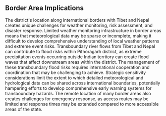 ## Border Area Implications

The district's location along international borders with Tibet and Nepal creates unique challenges for weather monitoring, risk assessment, and disaster response. Limited weather monitoring infrastructure in border areas means that meteorological data may be sparse or incomplete, making it difficult to develop comprehensive understanding of local weather patterns and extreme event risks.
Transboundary river flows from Tibet and Nepal can contribute to flood risks within Pithoragarh district, as extreme precipitation events occurring outside Indian territory can create flood waves that affect downstream areas within the district. The management of these transboundary flood risks requires international cooperation and coordination that may be challenging to achieve.
Strategic sensitivity considerations limit the extent to which detailed meteorological and hydrological data can be shared across international boundaries, potentially hampering efforts to develop comprehensive early warning systems for transboundary hazards. The remote location of many border areas also creates challenges for emergency response, as access routes may be limited and response times may be extended compared to more accessible areas of the state.